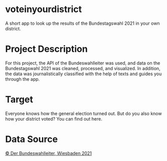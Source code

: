 # voteinyourdistrict
A short app to look up the results of the Bundestagswahl 2021 in your own district.

# Project Description
For this project, the API of the Bundeswahlleiter was used, and data on the Bundestagswahl 2021 was cleaned, processed, and visualized. In addition, the data was journalistically classified with the help of texts and guides you through the app.

# Target
Everyone knows how the general election turned out. But do you also know how your district voted? You can find out here.

# Data Source
[© Der Bundeswahlleiter, Wiesbaden 2021](https://www.bundeswahlleiterin.de/bundestagswahlen/2021/ergebnisse/opendata.html)
